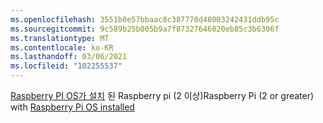 ```yaml
---
ms.openlocfilehash: 3551b0e57bbaac8c387770d48003242431ddb95c
ms.sourcegitcommit: 9c589b25b005b9a7f87327646020eb85c3b6306f
ms.translationtype: MT
ms.contentlocale: ko-KR
ms.lasthandoff: 03/06/2021
ms.locfileid: "102255537"
---
```

 <span data-ttu-id="0f619-101">[Raspberry PI OS가 설치](https://www.raspberrypi.org/documentation/installation/installing-images/README.md) 된 Raspberry pi (2 이상)</span><span class="sxs-lookup"><span data-stu-id="0f619-101">Raspberry Pi (2 or greater) with [Raspberry Pi OS installed](https://www.raspberrypi.org/documentation/installation/installing-images/README.md)</span></span>
